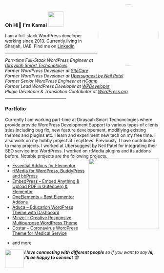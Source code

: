 <img align='right' src="https://kamalahmed.me/assets/img/kamal.png" width="200" style="border-radius:50%;">

### Oh Hi👋  I'm Kamal <img src="https://media.giphy.com/media/mGcNjsfWAjY5AEZNw6/giphy.gif" width="50">
<p>I am a full-stack WordPress developer working since 2013. Currently living in Sharjah, UAE. Find me on <a target="_blank" href="https://www.linkedin.com/in/kamalahmedpms/">LinkedIn</a>
<hr>
<p>
<em>
Part-time Full-Stack WordPress Engineer at  <a target="_blank" href="https://dirayaah.com/">Dirayaah Smart Techonologies</a>
<br/>
Former WordPress Developer at <a target="_blank" href="https://sitecare.com/">SiteCare</a>
<br/>
Former WordPress Developer at <a target="_blank" href="https://https://neilpatel.com/ubersuggest">Ubersuggest by Neil Patel</a>
<br/>
Former Senior WordPress Engineer at <a target="_blank" href="https://rtcamp.com/">rtCamp</a>
<br/>
Former Lead WordPress Developer at <a target="_blank" href="https://wpdeveloper.com/">WPDeveloper</a>
<br/>
Plugin Developer & Translation Contributor at <a target="_blank" href="https://profiles.wordpress.org/kamalahmed/">WordPress.org</a> 
<br/>
</em>
</p>
<hr style="max-width:200px;">

### Portfolio
<p>
Currently I am working part-time at Dirayaah Smart Techonologies where provide provide WordPress Development Support to various types of clients sties including bug fix, new feature developement, modifiying existing themes and plugins etc. I learn and experiment new tech on my free time. I also work on my hobby project at TecyDevs. 
Previously, I have contributed to many projects. I worked at Ubersuggest by Neil Patel for integrating their SEO service into WordPress. I worked on rtMedia plugins and its addons before. Notable projects are the following projects.
<img align='right' src="https://media.giphy.com/media/u2pmTWUi0MXjyrMaVj/giphy.gif" width="230">

<ul>
    <li><a target="_blank" href="https://github.com/WPDevelopers/essential-addons-for-elementor-lite/graphs/contributors">Essential Addons for Elementor</a></li>
    <li><a target="_blank" href="https://wordpress.org/plugins/buddypress-media/">rtMedia for WordPress, BuddyPress and bbPress
</a></li>
<li><a target="_blank" href="https://wordpress.org/plugins/embedpress/">EmbedPress – Embed Anything & Upload PDF in Gutenberg & Elementor
</a></li>
    <li><a target="_blank" href="https://wordpress.org/plugins/oneelements-ultimate-addons-for-elementor">OneElements – Best Elementor Addons
</a></li>
<li><a target="_blank" href="https://techydevs.com/downloads/aduca-education-wordpress-theme-with-dashboard/">Aduca – Education WordPress Theme with Dashboard
</a></li>
    <li><a target="_blank" href="https://techydevs.com/downloads/minzel-creative-responsive-multipurpose-wordpress-theme/">Minzel – Creative Responsive Multipurpose WordPress Theme
</a></li>
<li><a target="_blank" href="https://techydevs.com/downloads/costar-coronavirus-wordpress-theme-for-medical-service/">Costar – Coronavirus WordPress Theme for Medical Service

</a></li>
<li>and more</li>
    </ul>

</p>

<img align="left" src="https://media.giphy.com/media/LnQjpWaON8nhr21vNW/giphy.gif" width="60"> <em><b>I love connecting with different people</b> so if you want to say <b>hi, I'll be happy to connect</b> 😎</em>
